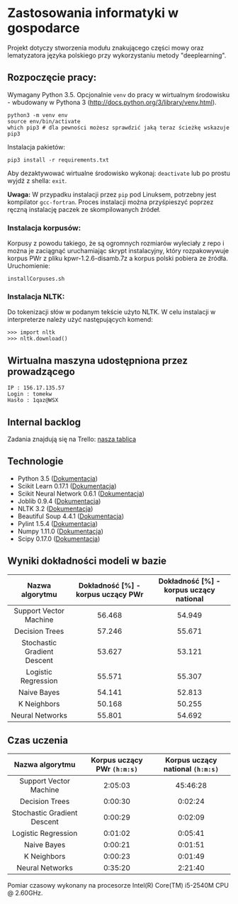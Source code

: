 # Zastosowania informatyki w gospodarce

Projekt dotyczy stworzenia modułu znakującego części mowy oraz lematyzatora języka polskiego przy wykorzystaniu metody "deeplearning".

## Rozpoczęcie pracy:

Wymagany Python 3.5. Opcjonalnie `venv` do pracy w wirtualnym środowisku - wbudowany w Pythona 3 (http://docs.python.org/3/library/venv.html).

    python3 -m venv env
    source env/bin/activate
    which pip3 # dla pewności możesz sprawdzić jaką teraz ścieżkę wskazuje pip3

Instalacja pakietów:

    pip3 install -r requirements.txt

Aby dezaktywować wirtualne środowisko wykonaj: `deactivate` lub po prostu wyjdź z shella: `exit`.

**Uwaga:**
W przypadku instalacji przez `pip` pod Linuksem, potrzebny jest kompilator `gcc-fortran`. Proces instalacji można przyśpieszyć poprzez ręczną instalację paczek ze skompilowanych źródeł.

### Instalacja korpusów:

Korpusy z powodu takiego, że są ogromnych rozmiarów wyleciały z repo i można je zaciągnąć uruchamiając skrypt instalacyjny, który rozpakowywuje korpus PWr z pliku kpwr-1.2.6-disamb.7z a korpus polski pobiera ze źródła. Uruchomienie:

	installCorpuses.sh

### Instalacja NLTK:

Do tokenizacji słów w podanym tekście użyto NLTK. W celu instalacji w interpreterze należy użyć następujących komend:

	>>> import nltk
	>>> nltk.download()

## Wirtualna maszyna udostępniona przez prowadzącego

    IP : 156.17.135.57
    Login : tomekw
    Hasło : 1qaz@WSX

## Internal backlog
Zadania znajdują się na Trello: [nasza tablica](https://trello.com/b/XU09b2u5/zastosowanie-informatyki-w-gospodarce-projekt-deeplearning-lematyzacja-pos-tagging)

## Technologie
   - Python 3.5 ([Dokumentacja](http://docs.python.org/3.5/))
   - Scikit Learn 0.17.1 ([Dokumentacja](http://http://scikit-learn.org/0.17/documentation.html))
   - Scikit Neural Network 0.6.1 ([Dokumentacja](https://scikit-neuralnetwork.readthedocs.org/en/latest/))
   - Joblib 0.9.4 ([Dokumentacja](https:/pythonhosted.org/joblib/))
   - NLTK 3.2 ([Dokumentacja](http://www.nltk.org))
   - Beautiful Soup 4.4.1 ([Dokumentacja](https://www.crummy.com/software/BeautifulSoup/bs4/doc/))
   - Pylint 1.5.4 ([Dokumentacja](http://www.pylint.org))
   - Numpy 1.11.0 ([Dokumentacja](http://www.numpy.org))
   - Scipy 0.17.0 ([Dokumentacja](http://www.scipy.org))

## Wyniki dokładności modeli w bazie

| **Nazwa algorytmu**          | **Dokładność [%] - korpus uczący PWr** | **Dokładność [%] - korpus uczący national** |
|:----------------------------:|:--------------------------------------:|:-------------------------------------------:|
| Support Vector Machine       | 56.468 | 54.949 |
| Decision Trees               | 57.246 | 55.671 |
| Stochastic Gradient Descent  | 53.627 | 53.121 |
| Logistic Regression          | 55.571 | 55.307 |
| Naive Bayes                  | 54.141 | 52.813 |
| K Neighbors                  | 50.168 | 50.255 |
| Neural Networks              | 55.801 | 54.692 |


## Czas uczenia
| **Nazwa algorytmu**          | **Korpus uczący PWr `(h:m:s)`** | **Korpus uczący national `(h:m:s)`** |
|:----------------------------:|:-------------------------------:|:------------------------------------:|
| Support Vector Machine       |  2:05:03 | 45:46:28 |
| Decision Trees               |  0:00:30 |  0:02:24 |
| Stochastic Gradient Descent  |  0:00:29 |  0:02:09 |
| Logistic Regression          |  0:01:02 |  0:05:41 |
| Naive Bayes                  |  0:00:21 |  0:01:51 |
| K Neighbors                  |  0:00:23 |  0:01:49 |
| Neural Networks              |  0:35:20 |  2:21:40 |

Pomiar czasowy wykonany na procesorze Intel(R) Core(TM) i5-2540M CPU @ 2.60GHz.

